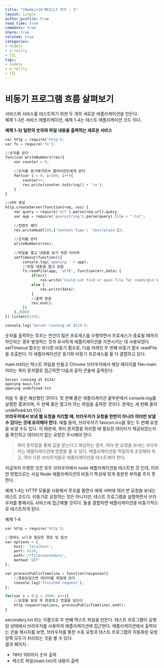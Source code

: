 ```yaml
---
title: "[Nodejs]O'REILLY 정리 - 3"
layout: single
author_profile: true
read_time: true
comments: true
share: true
related: true
categories:
- nodejs
- o'reilly
- TIL
tags:
- nodejs
- o'reilly
- TIL
---
```


# 비동기 프로그램 흐름 살펴보기
서비스와 서비스를 테스트하기 위한 두 개의 새로운 애플리케이션을 만든다.   
예제 1-3은 서비스 애플리케이션, 예제 1-4는 테스트 애플리케이션 코드 이다.   

**예제 1-3) 일련의 숫자와 파일 내용을 출력하는 새로운 서비스**   
```python
var http = require('http');
var fs = require('fs');

//숫자를 쓴다
function writeNumbers(res){
	var counter = 0;
	
	//숫자를 증가해가면서 클라이언트에게 쓴다
	for(var i = 0; i<100; i++){
		counter++;
		res.write(counter.toString() + '\n');
	}
}

//서버 생성
http.createServer(function(req, res) {
	var query = require('url').parse(req.url).query;
	var app = require('querystring').parse(query).file + ".txt";
	
	//컨텐츠 헤더
	res.writeHead(200,{'Content-Type': 'text/plain'});
	
	//숫자를 쓴다
	writeNumbers(res);
	
	//파일을 열고 내용을 읽기 위한 타이머
	setTimeout(function(){
		console.log('opening ' + app);
		//파일 내용을 열고 읽음
		fs.readFile(app, 'utf8', function(err,data) {
			if(err)
				res.write('Could not find or open file for reading\n');
			else {
				res.write(data);
			}
			//출력 완료
			res.end();
		})
	},2000)
}).listen(8124);

console.log('Server running at 8124');
```

숫자를 출력하는 루프는 연산이 많은 프로세스를 수행하면서 프로세스가 종료될 때까지 차단되는 경우 발생하는 것과 유사하게 애플리케이션을 지연시키는 데 사용되었다. setTimeout 함수는 또다른 비동기 함수로, 다음 차례인 두 번째 비동기 함수 readFile을 호출한다. 이 애플리케이션은 동기와 비동기 프로세스를 둘 다 결합하고 있다.

main.txt라는 텍스트 파일을 만들고 Chrome 브라우저에서 해당 페이지를 file=main이라는 쿼리 문자열로 접근하면 다음과 같이 콘솔에 출력된다:
```
Server running at 8124/
opening main.txt
opening undefined.txt
```
처음 두 줄은 예상했던 것이다. 첫 번째 줄은 애플리케이션 끝부분에서 console.log를 실행한 결과이며, 두 번째 줄은 열고자 하는 파일을 출력한 것이다.
문제는 세 번째 줄의 undefined.txt 이다.   
**브라우저에서 보낸 웹 요청을 처리할 때, 브라우저가 요청을 한번이 아니라 여러번 보낼 수 있다는 것에 유의해야 한다.** 예를 들어, 브라우저가 favicon.ico를 찾는 두 번째 요청을 보낼 수도 있다. 이 때문에, 쿼리 문자열을 처리할 때 필요한 데이터가 제공되었는지를 확인하고 데이터가 없는 요청은 무시해야 한다.

> 쿼리 문자열을 통해 값을 받는다고 예상하는 경우, 여러 번 요청을 보내는 브라우저는 애플리케이션에 영향을 줄 수 있다. 애플리케이션을 적절하게 조정해야 하고, 여러 다른 브라우저들로 애플리케이션을 테스트해야 한다.

지금까지 수행한 것은 모두 브라우저에서 node 애플리케이션을 테스트한 것 인데, 이러한 방법으로는 사실 Node 애플리케이션의 비동기 특성에 맞게 충분한 부하를 주지 못한다.

예제 1-4는 HTTP 모듈을 사용해서 루프를 돌면서 예제 서버에 여러 번 요청을 보내는 테스트 코드다. 비동기로 요청하는 것은 아니지만, 테스트 프로그램을 실행하면서 브라우저를 통해서도 서비스에 접근해볼 것이다. 둘을 결합하면 애플리케이션을 비동기적으로 테스트하게 된다.

예제 1-4
```python
var http = require('http');

//원하는 url과 필요한 경로 및 옵션
var options = {
    host: 'localhost',
    port: 8124,
    path:'/?file=secondary',
    method:'GET'
};

var processPublicTimeline = function(response){
    //종료되었으면 데이터를 파일에 쓴다
    console.log('finished request');
};

for(var i = 0;i < 2000; i++){
    //요청을 보낸 후 종료하고 연결을 닫는다
    http.request(options, processPublicTimeline).end();
}
```
secondary.txt 라는 이름으로 두 번째 텍스트 파일을 만든다.  테스트 프로그램이 실행 된 상태에서 브라우저를 사용하여 애플리케이션에 접근한다. 애플리케이션에서 출력되는 콘솔 메시지를 보면, 브라우저를 통한 수동 요청과 테스트 프로그램의 자동화된 요청 양쪽 모두가 처리되는 것을 볼 수 있다.    
결과 페이지 :
* 1부터 100까지 숫자 출력
* 텍스트 파일(main.txt)의 내용이 출력